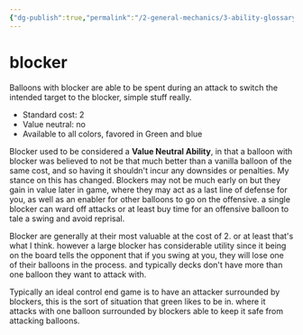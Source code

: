 ```yaml
---
{"dg-publish":true,"permalink":"/2-general-mechanics/3-ability-glossary/1-blocker/"}
---
```


# blocker
Balloons with blocker are able to be spent during an attack to switch the intended target to the blocker, simple stuff really.

- Standard cost: 2
- Value neutral: no
- Available to all colors, favored in Green and blue

Blocker used to be considered a **Value Neutral Ability**, in that a balloon with blocker was believed to not be that much better than a vanilla balloon of the same cost, and so having it shouldn't incur any downsides or penalties. My stance on this has changed. Blockers may not be much early on but they gain in value later in game, where they may act as a last line of defense for you, as well as an enabler for other balloons to go on the offensive. a single blocker can ward off attacks or at least buy time for an offensive balloon to tale a swing and avoid reprisal.

Blocker are generally at their most valuable at the cost of 2. or at least that's what I think. however a large blocker has considerable utility since it being on the board tells the opponent that if you swing at you, they will lose one of their balloons in the process. and typically decks don't have more than one balloon they want to attack with.

Typically an ideal control end game is to have an attacker surrounded by blockers, this is the sort of situation that green likes to be in. where it attacks with one balloon surrounded by blockers able to keep it safe from attacking balloons.
